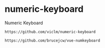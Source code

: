# numeric-keyboard
Numeric Keyboard


```
https://github.com/viclm/numeric-keyboard

https://github.com/brucejcw/vue-numkeyboard
```